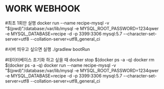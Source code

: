 # WORK WEBHOOK
#최초 1회만 실행
docker run --name recipe-mysql -v "$(pwd)"/database:/var/lib/mysql -e MYSQL_ROOT_PASSWORD=1234qwer -e MYSQL_DATABASE=recipe -d -p 3399:3306 mysql:5.7 --character-set-server=utf8 --collation-server=utf8_general_ci

#서버 띄우고 싶으면 실행
./gradlew bootRun

#데이터베이스 초기화 하고 싶을 때
docker stop $(docker ps -a -q)
docker rm $(docker ps -a -q)
docker run --name recipe-mysql -v "$(pwd)"/database:/var/lib/mysql -e MYSQL_ROOT_PASSWORD=1234qwer -e MYSQL_DATABASE=recipe -d -p 3399:3306 mysql:5.7 --character-set-server=utf8 --collation-server=utf8_general_ci
